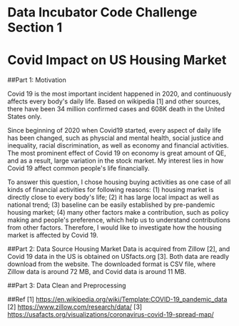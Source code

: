 # Data Incubator Code Challenge Section 1
# Covid Impact on US Housing Market

##Part 1: Motivation

Covid 19 is the most important incident happened in 2020, and continuously affects every
body's daily life. Based on wikipedia [1] and other sources, there have been 34 million confirmed cases and 608K death in the 
United States only. 

Since beginning of 2020 when Covid19 started, every aspect of daily life has been changed, such as physcial and mental health,
social justice and inequality, racial discrimination, as well as economy and financial activities.
The most prominent effect of Covid 19 on economy is great amount of QE, and as a result, large variation in the stock market. My interest lies in how Covid 19 affect common people's life 
financially. 

To answer this question, I chose housing buying activities as one case of all kinds of financial activities for following reasons:
(1) housing market is directly close to every body's life; (2) it has large local impact as well as national trend; (3) baseline can be easily established by pre-pandemic housing market; (4) many other factors make a contribution, such as policy making
and people's preference, which help us to understand contributions from other factors. Therefore,
I would like to investigate how the housing market is affected by Covid 19. 

##Part 2: Data Source
Housing Market Data is acquired from Zillow [2], and Covid 19 data in 
the US is obtained on USfacts.org [3]. Both data are readly download from the website. The downloaded format is CSV file, where Zillow data is around 72 MB, and Covid data is around 11 MB.

##Part 3: Data Clean and Preprocessing




##Ref
[1] https://en.wikipedia.org/wiki/Template:COVID-19_pandemic_data
[2] https://www.zillow.com/research/data/
[3] https://usafacts.org/visualizations/coronavirus-covid-19-spread-map/